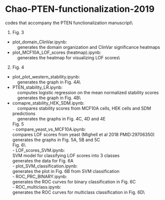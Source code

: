 # Chao-PTEN-functionalization-2019
codes that accompany the PTEN functionalization manuscript\

1. Fig. 3
- plot_domain_ClinVar.ipynb:\
    generates the domain organization and ClinVar significance heatmaps
- plot_MCF10A_LOF_scores (heatmap).ipynb:\
    generates the heatmap for visualizing LOF scores\
       
2. Fig. 4
- plot_plot_western_stability.ipynb:\
    generates the graph in Fig. 4A\
- PTEN_stability_LR.ipynb:\
    computes logistic regression on the mean normalized stability scores\
    generates the graph in Fig. 4B\
- comapre_stability_HEK_SDM.ipynb:\
    compares stability scores from MCF10A cells, HEK cells and SDM predictions\
    generates the graphs in Fig. 4C, 4D and 4E\
Fig. 5\
        - compare_yeast_vs_MCF10A.ipynb:\
            compares LOF scores from yeast (Mighell et al 2018 PMID:29706350)\
            generates the graphs in Fig. 5A, 5B and 5C\
Fig. 6\        
        - LOF_scores_SVM.ipynb:\
            SVM model for classifying LOF scores into 3 classes\
            generates the data for Fig. 6A\
        - plot_SVM_classification.ipynb:\
            generates the plot in Fig. 6B from SVM classification\
        - ROC_PRC_BINARY.ipynb:\
            generates the ROC curves for binary classification in Fig. 6C\
        - ROC_multiclass.ipynb:\
            generates the ROC curves for multiclass classification in Fig. 6D\
        
